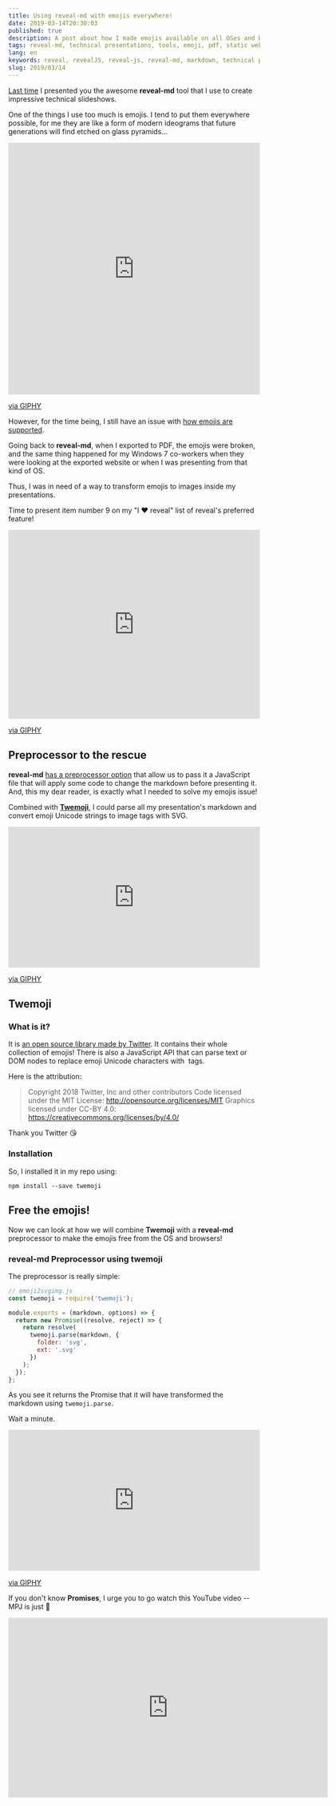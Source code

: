 ```yaml
---
title: Using reveal-md with emojis everywhere!
date: 2019-03-14T20:30:03
published: true
description: A post about how I made emojis available on all OSes and browsers for reveal-md.
tags: reveal-md, technical presentations, tools, emoji, pdf, static website
lang: en
keywords: reveal, revealJS, reveal-js, reveal-md, markdown, technical presentations, technical slides, technical slideshow, tools, emojis, twitter, twitter emojis, twemoji, twimoji, pdf
slug: 2019/03/14
---
```



[Last time](/2019/03/12/) I presented you the awesome **reveal-md** tool that I use to create impressive technical slideshows.

One of the things I use too much is emojis.
I tend to put them everywhere possible, for me they are like a form of modern ideograms that future generations will find etched on glass pyramids...

<div style="width:100%;height:0;padding-bottom:100%;position:relative;"><iframe src="https://giphy.com/embed/TOgT1sxf12pdm" width="100%" height="100%" style="position:absolute" frameBorder="0" class="giphy-embed" allowFullScreen></iframe></div><p><a href="https://giphy.com/gifs/loop-pyramid-TOgT1sxf12pdm">via GIPHY</a></p>

However, for the time being, I still have an issue with [how emojis are supported](https://en.wikipedia.org/wiki/Emoji).

Going back to **reveal-md**, when I exported to PDF, the emojis were broken, and the same thing happened for my Windows 7 co-workers when they were looking at the exported website or when I was presenting from that kind of OS.

Thus, I was in need of a way to transform emojis to images inside my presentations.

Time to present item number 9 on my "I ❤️ reveal" list of reveal's preferred feature!

<div style="width:100%;height:0;padding-bottom:75%;position:relative;"><iframe src="https://giphy.com/embed/xTk2YUwApvZyGiul32" width="100%" height="100%" style="position:absolute" frameBorder="0" class="giphy-embed" allowFullScreen></iframe></div><p><a href="https://giphy.com/gifs/spongebob-season-4-spongebob-squarepants-xTk2YUwApvZyGiul32">via GIPHY</a></p>

## Preprocessor to the rescue

**reveal-md** [has a preprocessor option](https://github.com/webpro/reveal-md#pre-process-markdown) that allow us to pass it a JavaScript file that will apply some code to change the markdown before presenting it. And, this my dear reader, is exactly what I needed to solve my emojis issue!

Combined with **[Twemoji](https://github.com/twitter/twemoji)**, I could parse all my presentation's markdown and convert emoji Unicode strings to image tags with SVG.

<div style="width:100%;height:0;padding-bottom:56%;position:relative;"><iframe src="https://giphy.com/embed/5bivKwxhVzshNk2Rjw" width="100%" height="100%" style="position:absolute" frameBorder="0" class="giphy-embed" allowFullScreen></iframe></div><p><a href="https://giphy.com/gifs/thedailyshow-5bivKwxhVzshNk2Rjw">via GIPHY</a></p>

## Twemoji

### What is it?

It is [an open source library made by Twitter](https://twemoji.twitter.com/).
It contains their whole collection of emojis!
There is also a JavaScript API that can parse text or DOM nodes to replace emoji Unicode characters with <img> tags.

Here is the attribution:
> Copyright 2018 Twitter, Inc and other contributors
> Code licensed under the MIT License: http://opensource.org/licenses/MIT
> Graphics licensed under CC-BY 4.0: https://creativecommons.org/licenses/by/4.0/

Thank you Twitter 😘

### Installation

So, I installed it in my repo using:

```
npm install --save twemoji
```

## Free the emojis!

Now we can look at how we will combine **Twemoji** with a **reveal-md** preprocessor to make the emojis free from the OS and browsers!

### reveal-md Preprocessor using twemoji

The preprocessor is really simple:

```javascript
// emoji2svgimg.js
const twemoji = require('twemoji');

module.exports = (markdown, options) => {
  return new Promise((resolve, reject) => {
    return resolve(
      twemoji.parse(markdown, {
        folder: 'svg',
        ext: '.svg'
      })
    );
  });
};
```

As you see it returns the Promise that it will have transformed the markdown using `twemoji.parse`.

Wait a minute.

<div style="width:100%;height:0;padding-bottom:56%;position:relative;"><iframe src="https://giphy.com/embed/9aDBfz8iy4caA" width="100%" height="100%" style="position:absolute" frameBorder="0" class="giphy-embed" allowFullScreen></iframe></div><p><a href="https://giphy.com/gifs/mrw-birthday-thinking-9aDBfz8iy4caA">via GIPHY</a></p>

If you don't know **Promises**, I urge you to go watch this YouTube video -- MPJ is just 🤩

<iframe id="ytplayer" type="text/html" width="640" height="360"
  src="https://www.youtube.com/embed/2d7s3spWAzo?autoplay=0&origin=https://lacourt.dev"
  frameborder="0"/>

I also recommend to subscribe to his channel, all the content is stellar 💫.

### SVG FTW!

For better antialiasing (because you can zoom with ALT+click using Reveal-md presentation mode) I used SVG [with these special parser options](https://github.com/twitter/twemoji#folder):

```
twemoji.parse(markdown, {
        folder: 'svg',
        ext: '.svg'
      })
```

### using the preprocessor

To use this, append the `--preprocessor` command line option for reveal-md:

```bash
reveal-md presentation.md --preprocessor emoji2svgimg.js
```

Looking at my presentation, I saw a few regressions happening to the emojis: the CSS seemed wrong, and the [animated fragments](https://github.com/hakimel/reveal.js/#element-attributes) [inside a slide](https://github.com/hakimel/reveal.js/#fragments) was broken.

### Fixing CSS

I had to tweak the CSS for the twemojis to have a size related to the font size. I already had a `local.css` file to tweak CSS for my slides, so I added [the recommended CSS](https://github.com/twitter/twemoji#inline-styles):

```css
img.emoji {
   height: 1em;
   width: 1em;
   margin: 0 .05em 0 .1em;
   vertical-align: -0.1em;
}
```
It did not play well as I had some rules forcing the height of all images... so I had to rewrite this. I learned [a new CSS selector](https://developer.mozilla.org/fr/docs/Web/CSS/:not) on the way, sweet 😎!
```css
img:not(.emoji) {
    height: 200pt !important;
}
```

*Sorry, I promise I won't use `!important` in production ever again*

### Broken fragments

Using fragments in a slide was broken as the `<!-- fragment -->` became applied to the img tag instead of the image.

To solve this issue, I had to change the fragment comment by using more HTML to delineate the fragment that would contain emoji image.

It went from a clean Markdown to an embedded HTML markup with the reveal-md magic fragment comments:

```markdown
1. 🔍 what is WASM?
<!-- .element: class="fragment" -->
2. 🎩 History: when did it came to be?
<!-- .element: class="fragment" -->
3. 👀 what does it look like?
<!-- .element: class="fragment" -->
4. 🤹‍♀️ what could it be used for?
<!-- .element: class="fragment" -->
```

became:

```markdown
<ol>
  <li class="fragment"> 🔍 what is WASM?</li>
  <li class="fragment"> 🎩 History: when did it came to be?</li>
  <li class="fragment"> 👀 what does it look like?</li>
  <li class="fragment"> 🤹‍♀️ what could it be used for?</li>
</ol>

```

and

```markdown
🤢
<!-- .element class="fragment" -->
```

became infected with a mild case of [divitis](https://csscreator.com/divitis):

```markdown
<div class="fragment">🤢</div>
```

> Dare I say that I reduced the character count and readability? 🤐

### exporting to PDF

Exporting the presentation to a PDF works and even, adding the preprocessor solves an old issue on emoji rendering.
Before the preprocessor, emojis were rendered by capturing snapshots of the presentation via [a headless chromium browser](https://github.com/hakimel/reveal.js/#pdf-export).
So.. one less issue: Win! ✌️

Here is what was added in the NPM scripts to use the preprocessor:

```json
  ...
  "scripts": {
    ...
    "preexport:pdf": "cp presentation.md 2print.md && replace-in-file '/class=\"fragment\"/g' ' ' 2print.md --isRegex",
    "export:pdf": "reveal-md 2print.md -w --css local.css --theme white --print presentation.pdf --preprocessor emoji2svgimg.js",
    "postexport:pdf": "rm 2print.md"
  },
 ...
```

([see my previous post if you want to know more about the other reveal export options and npm scripts](/2019/03/12/))

### exporting to an HTML static website

Exporting the presentation to a static website still works.
The links to Twemoji images are external to the site.
For example, the SVG for the 💩 is an URL pointing to a CDN URL:

`https://twemoji.maxcdn.com/2/svg/1f4a9.svg`

<img src="https://twemoji.maxcdn.com/2/svg/1f4a9.svg" style="width: 50%" alt="loupe" />

*What a really nice pile of poo! Such smooth anti-aliasing! Thank you so much Scalable Vector Graphics!*
👍

I also changed the NPM scripts to use the preprocessor:

```json
  ...
  "scripts": {
    ...
    "export:site": "reveal-md presentation.md --css local.css --theme white --static _site --preprocessor emoji2svgimg.js",
    "postexport:site": "cp *.svg _site/ && cp *.png _site/ && cp *.jpg _site/ && cp *.mp4 _site/ && cp robots.txt _site/ && cp *.svg _site/_assets/ && cp *.png _site/_assets/ && cp *.jpg _site/_assets/",
 ...
```

## 🎁 Sample repository

Well, [here is a gift for you](https://github.com/doppelganger9/sample-reveal-md-twemoji-presentation)!

To illustrate this post and the previous one, I made a sample repository. It shows all my adaptations. I use nearly the same at work, branded with my company's logo and colors.

Feel free to use it. It is open source, so you can also contribute by opening issues, asking questions, pushing code via Pull Requests, etc.

You can even see a [sample exported PDF with Twemojis](https://github.com/doppelganger9/sample-reveal-md-twemoji-presentation/blob/master/presentation.pdf) [and without](https://github.com/doppelganger9/sample-reveal-md-twemoji-presentation/blob/master/presentation-without-twemojis.pdf).

Try opening both PDFs on a non-emoji friendly OS for comparison 😉

## Conclusion

Regarding emojis in reveal-md presentations, PDFs or static website exports, now anyone will be able to enjoy them without depending on their OS/browser!

Particularly those unlucky people stuck on old windows OSes... 😇

> I hope you enjoyed this post! If you have any feedback about how it makes you almost laugh, was useful in any way, want to fix my lame jokes, content, or my English, send me a message on Twitter.

👋
